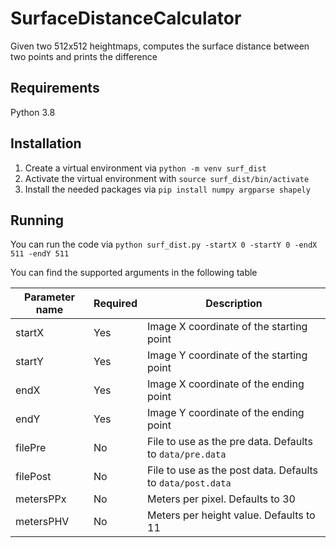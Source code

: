 # SurfaceDistanceCalculator
Given two 512x512 heightmaps, computes the surface distance between two points and prints the difference

## Requirements
Python 3.8

## Installation
1. Create a virtual environment via `python -m venv surf_dist`
2. Activate the virtual environment with `source surf_dist/bin/activate`
3. Install the needed packages via `pip install numpy argparse shapely`

## Running
You can run the code via `python surf_dist.py -startX 0 -startY 0 -endX 511 -endY 511`

You can find the supported arguments in the following table

Parameter name | Required | Description
--- | --- | ---
startX | Yes | Image X coordinate of the starting point
startY | Yes | Image Y coordinate of the starting point
endX | Yes | Image X coordinate of the ending point
endY | Yes | Image Y coordinate of the ending point
filePre | No | File to use as the pre data. Defaults to `data/pre.data`
filePost | No | File to use as the post data. Defaults to `data/post.data`
metersPPx | No | Meters per pixel. Defaults to 30
metersPHV | No | Meters per height value. Defaults to 11
